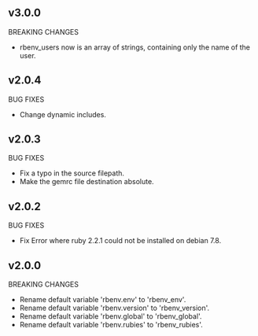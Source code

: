 ## v3.0.0

BREAKING CHANGES

- rbenv_users now is an array of strings, containing only the name of the user.

## v2.0.4

BUG FIXES

- Change dynamic includes.

## v2.0.3

BUG FIXES

- Fix a typo in the source filepath.
- Make the gemrc file destination absolute.

## v2.0.2

BUG FIXES

- Fix Error where ruby 2.2.1 could not be installed on debian 7.8.

## v2.0.0

BREAKING CHANGES

- Rename default variable 'rbenv.env' to 'rbenv_env'.
- Rename default variable 'rbenv.version' to 'rbenv_version'.
- Rename default variable 'rbenv.global' to 'rbenv_global'.
- Rename default variable 'rbenv.rubies' to 'rbenv_rubies'.
